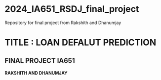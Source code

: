 # 2024_IA651_RSDJ_final_project
Repository for final project from Rakshith and Dhanumjay 

<H1> TITLE : LOAN DEFALUT PREDICTION  </H1>
<H2> FINAL PROJECT IA651</H2>
<H4> RAKSHITH AND DHANUMJAY </H4>
